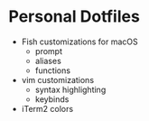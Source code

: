 Personal Dotfiles
=================

- Fish customizations for macOS
    - prompt
    - aliases
	- functions
- vim customizations
	- syntax highlighting
	- keybinds
- iTerm2 colors
